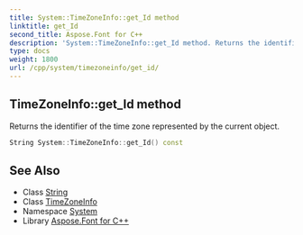 ```yaml
---
title: System::TimeZoneInfo::get_Id method
linktitle: get_Id
second_title: Aspose.Font for C++
description: 'System::TimeZoneInfo::get_Id method. Returns the identifier of the time zone represented by the current object in C++.'
type: docs
weight: 1800
url: /cpp/system/timezoneinfo/get_id/
---
```

## TimeZoneInfo::get_Id method


Returns the identifier of the time zone represented by the current object.

```cpp
String System::TimeZoneInfo::get_Id() const
```

## See Also

* Class [String](../../string/)
* Class [TimeZoneInfo](../)
* Namespace [System](../../)
* Library [Aspose.Font for C++](../../../)

